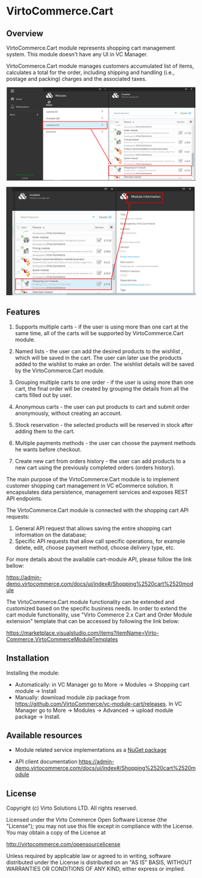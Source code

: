 # VirtoCommerce.Cart

## Overview

VirtoCommerce.Cart module represents shopping cart management system. This module doesn't have any UI in VC Manager.

VirtoCommerce.Cart module manages customers accumulated list of items, calculates a total for the order, including shipping and handling (i.e., postage and packing) charges and the associated taxes.

![Cart Module](docs/media/screen-cart-module.png)

![Cart Module Info](docs/media/screen-cart-module-info.png)

## Features

1. Supports multiple carts - if the user is using more than one cart at the same time, all of the carts will be supported by VirtoCommerce.Cart module.

1. Named lists - the user can add the desired products to the  wishlist , which will be saved in the cart. The user can later use the products added to the wishlist to make an order. The wishlist details will be saved by the VirtoCommerce.Cart module.
1. Grouping multiple carts to one order - if the user is using more than one cart, the final order will be created by grouping the details from all the carts filled out by user.
1. Anonymous carts - the user can put products to cart and submit order anonymously, without creating an account.
1. Stock reservation - the selected products will be reserved in stock after adding them to the cart.
1. Multiple payments methods - the user can choose the payment methods he wants before checkout.
1. Create new cart from orders history - the user can add products to a new cart using the previously completed orders (orders history).

The main purpose of the VirtoCommerce.Cart module is to implement customer shopping cart management in VC eCommerce solution. It encapsulates data persistence, management services and exposes REST API endpoints.

The VirtoCommerce.Cart module is connected with the shopping cart API requests:

1. General API request that allows saving the entire shopping cart information on the database;
1. Specific API requests that allow call specific operations, for example delete, edit, choose payment method, choose delivery type, etc.

For more details about the available cart-module API, please follow the link bellow:

https://admin-demo.virtocommerce.com/docs/ui/index#/Shopping%2520cart%2520module

The VirtoCommerce.Cart module functionality can be extended and customized based on the specific business needs. In order to extend the cart module functionality, use "Virto Commerce 2.x Cart and Order Module extension" template that can be accessed by following the link below:

https://marketplace.visualstudio.com/items?itemName=Virto-Commerce.VirtoCommerceModuleTemplates


## Installation
Installing the module:
* Automatically: in VC Manager go to More -> Modules -> Shopping cart module -> Install
* Manually: download module zip package from https://github.com/VirtoCommerce/vc-module-cart/releases. In VC Manager go to More -> Modules -> Advanced -> upload module package -> Install.

## Available resources
* Module related service implementations as a <a href="https://www.nuget.org/packages/VirtoCommerce.CartModule.Data" target="_blank">NuGet package</a>

* API client documentation  https://admin-demo.virtocommerce.com/docs/ui/index#/Shopping%2520cart%2520module

## License
Copyright (c) Virto Solutions LTD.  All rights reserved.

Licensed under the Virto Commerce Open Software License (the "License"); you
may not use this file except in compliance with the License. You may
obtain a copy of the License at

http://virtocommerce.com/opensourcelicense

Unless required by applicable law or agreed to in writing, software
distributed under the License is distributed on an "AS IS" BASIS,
WITHOUT WARRANTIES OR CONDITIONS OF ANY KIND, either express or
implied.
